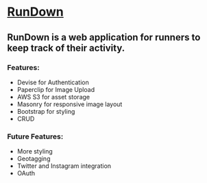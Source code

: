 # [RunDown](https://run-down.herokuapp.com/)

## RunDown is a web application for runners to keep track of their activity.

### Features:

* Devise for Authentication
* Paperclip for Image Upload
* AWS S3 for asset storage
* Masonry for responsive image layout
* Bootstrap for styling
* CRUD


### Future Features:

* More styling
* Geotagging
* Twitter and Instagram integration
* OAuth



